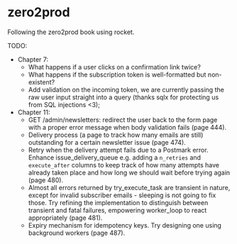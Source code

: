 # zero2prod

Following the zero2prod book using rocket.

TODO:
- Chapter 7:
  - What happens if a user clicks on a confirmation link twice?
  - What happens if the subscription token is well-formatted but non-existent?
  - Add validation on the incoming token, we are currently passing the raw user input straight into a
    query (thanks sqlx for protecting us from SQL injections <3);
- Chapter 11:
  - GET /admin/newsletters: redirect the user back to the form page with a proper error message when body
    validation fails (page 444).
  - Delivery process (a page to track how many emails are still) outstanding for a certain newsletter
    issue (page 474).
  - Retry when the delivery attempt fails due to a Postmark error. Enhance issue_delivery_queue e.g. adding
    a `n_retries` and `execute_after` columns to keep track of how many attempts have already taken place
    and how long we should wait before trying again (page 480).
  - Almost all errors returned by try_execute_task are transient in nature, except for invalid subscriber
    emails - sleeping is not going to fix those. Try refining the implementation to distinguish between
    transient and fatal failures, empowering worker_loop to react appropriately (page 481).
  - Expiry mechanism for idempotency keys. Try designing one using background workers (page 487).

